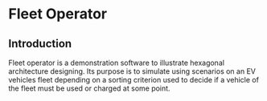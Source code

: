 # Fleet Operator

## Introduction

Fleet operator is a demonstration software to illustrate hexagonal architecture designing. Its purpose is to simulate using scenarios on an EV vehicles fleet depending on a sorting criterion used to decide if a vehicle of the fleet must be used or charged at some point.
